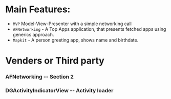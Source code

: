 
 
 # Main Features:
 * `MVP`   Model-View-Presenter with a simple networking call
 * `AFNetworking`  - A Top Apps application, that presents fetched apps using generics approach.
 * `Mapkit` - A person greeting app, shows name and birthdate.

# Venders or Third party
### AFNetworking --  Section 2
###  DGActivityIndicatorView -- Activity loader
